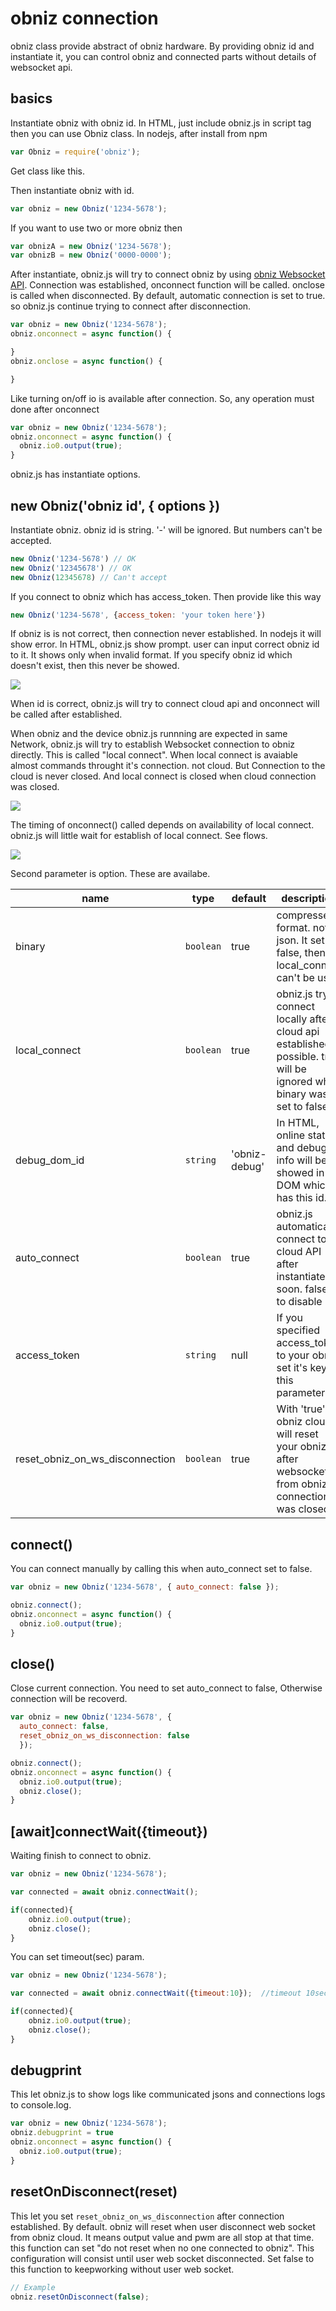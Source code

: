 # obniz connection

obniz class provide abstract of obniz hardware.
By providing obniz id and instantiate it, you can control obniz and connected parts without details of websocket api.

## basics

Instantiate obniz with obniz id.
In HTML, just include obniz.js in script tag then you can use Obniz class.
In nodejs, after install from npm

```javascript
var Obniz = require('obniz');
```
Get class like this.

Then instantiate obniz with id.
```javascript
var obniz = new Obniz('1234-5678');
```
If you want to use two or more obniz then
```javascript
var obnizA = new Obniz('1234-5678');
var obnizB = new Obniz('0000-0000');
```

After instantiate, obniz.js will try to connect obniz by using [obniz Websocket API](https://obniz.io/doc/about_obniz_api).
Connection was established, onconnect function will be called. onclose is called when disconnected.
By default, automatic connection is set to true. so obniz.js continue trying to connect after disconnection.

```javascript
var obniz = new Obniz('1234-5678');
obniz.onconnect = async function() {

}
obniz.onclose = async function() {

}
```

Like turning on/off io is available after connection. So, any operation must done after onconnect

```javascript
var obniz = new Obniz('1234-5678');
obniz.onconnect = async function() {
  obniz.io0.output(true);
}
```

obniz.js has instantiate options.

## new Obniz('obniz id', { options })

Instantiate obniz.
obniz id is string. '-' will be ignored. But numbers can't be accepted.

```javascript
new Obniz('1234-5678') // OK
new Obniz('12345678') // OK
new Obniz(12345678) // Can't accept
```

If you connect to obniz which has access_token. Then provide like this way

```javascript
new Obniz('1234-5678', {access_token: 'your token here'})
```

If obniz is is not correct, then connection never established. In nodejs it will show error.
In HTML, obniz.js show prompt. user can input correct obniz id to it.
It shows only when invalid format. If you specify obniz id which doesn't exist, then this never be showed.

![](images/obniz_prompt.png)

When id is correct, obniz.js will try to connect cloud api and onconnect will be called after established.

When obniz and the device obniz.js runnning are expected in same Network, obniz.js will try to establish Websocket connection to obniz directly. This is called "local connect". When local connect is avaiable almost commands throught it's connection. not cloud. But Connection to the cloud is never closed.
And local connect is closed when cloud connection was closed.

![](images/local_connect.png)

The timing of onconnect() called depends on availability of local connect.
obniz.js will little wait for establish of local connect.
See flows.

![](images/onconnect_flow.png)

Second parameter is option.
These are availabe.

name | type | default | description
--- | --- | --- | ---
binary | `boolean` | true | compressed format. not json. It set to false, then local_connect can't be used
local_connect | `boolean` | true | obniz.js try to connect locally after cloud api established if possible. true will be ignored when binary was set to false
debug_dom_id | `string` | 'obniz-debug' | In HTML, online status and debug info will be showed in DOM which has this id.
auto_connect | `boolean` | true | obniz.js automatically connect to cloud API after instantiate soon. falset to disable it.
access_token | `string` | null | If you specified access_token to your obniz. set it's key to this parameter.
reset_obniz_on_ws_disconnection | `boolean` | true | With 'true', obniz cloud will reset your obniz after websocket from obniz.js connection was closed.


## connect()
You can connect manually by calling this when auto_connect set to false.

```javascript
var obniz = new Obniz('1234-5678', { auto_connect: false });

obniz.connect();
obniz.onconnect = async function() {
  obniz.io0.output(true);
}
```

## close()
Close current connection.
You need to set auto_connect to false, Otherwise connection will be recoverd.

```javascript
var obniz = new Obniz('1234-5678', {
  auto_connect: false,
  reset_obniz_on_ws_disconnection: false
  });

obniz.connect();
obniz.onconnect = async function() {
  obniz.io0.output(true);
  obniz.close();
}
```


## [await]connectWait({timeout})
Waiting finish to connect to obniz.

```javascript
var obniz = new Obniz('1234-5678');

var connected = await obniz.connectWait();

if(connected){
    obniz.io0.output(true);
    obniz.close();
}

```

You can set timeout(sec) param.

```javascript
var obniz = new Obniz('1234-5678');

var connected = await obniz.connectWait({timeout:10});  //timeout 10sec

if(connected){
    obniz.io0.output(true);
    obniz.close();
}

```


## debugprint
This let obniz.js to show logs like communicated jsons and connections logs to console.log.

```javascript
var obniz = new Obniz('1234-5678');
obniz.debugprint = true
obniz.onconnect = async function() {
  obniz.io0.output(true);
}
```

## resetOnDisconnect(reset)

This let you set `reset_obniz_on_ws_disconnection` after connection established.
By default. obniz will reset when user disconnect web socket from obniz cloud.
It means output value and pwm are all stop at that time.
this function can set "do not reset when no one connected to obniz".
This configuration will consist until user web socket disconnected.
Set false to this function to keepworking without user web socket.

```Javascript
// Example
obniz.resetOnDisconnect(false);
```